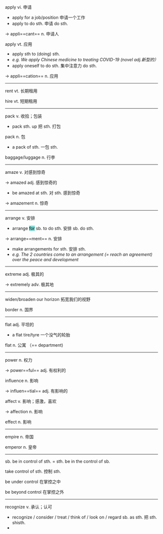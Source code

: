 apply vi. 申请

+ apply for a job/position 申请一个工作
+ apply to do sth. 申请 do sth.

-> appli==cant== n. 申请人

apply vt. 应用

+ apply sth to (doing) sth.
+ *e.g. We apply Chinese medicine to treating COVID-19 (novel adj.新型的）*
+ apply oneself to do sth. 集中注意力 do sth.

-> appli==cation== n. 应用

---

rent vt. 长期租用

hire vt. 短期租用

---

pack v. 收拾；包装

+ pack sth. up 把 sth. 打包

pack n. 包

+ a pack of sth. 一包 sth.

baggage/luggage n. 行李

---

amaze v. 对感到惊奇

-> amazed adj. 感到惊奇的

+ be amazed at sth. 对 sth. 感到惊奇

-> amazement n. 惊奇

---

arrange v. 安排

+ arrange <mark style="background: #39C5BBA6;">for</mark> sb. to do sth. 安排 sb. do sth.

-> arrange==ment== n. 安排

+ make arrangements for sth. 安排 sth.
+ *e.g. The 2 countries come to an arrangement (= reach an agreement) over the peace and development*

---

extreme adj. 极其的

-> extremely adv. 极其地

---

widen/broaden our horizon 拓宽我们的视野

border n. 国界

---

flat adj. 平坦的

+ a flat tire/tyre 一个没气的轮胎

flat n. 公寓 （\== department)

---

power n. 权力

-> power==ful== adj. 有权利的

influence n. 影响

-> influen==tial== adj. 有影响的

affect v. 影响；感激，喜欢

-> affection n. 影响

effect n. 影响

---

empire n. 帝国

emperor n. 皇帝

---

sb. be in control of sth. = sth. be in the control of sb.

take control of sth. 控制 sth.

be under control 在掌控之中

be beyond control 在掌控之外

---

recognize v. 承认；认可

+ recognize / consider / treat / think of / look on / regard sb. as sth. 把 sth. shisth.
+ 